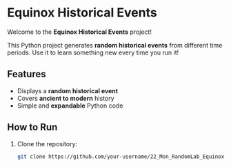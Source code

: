 # Equinox Historical Events

Welcome to the **Equinox Historical Events** project!

This Python project generates **random historical events** from different time periods. Use it to learn something new every time you run it!

## Features
- Displays a **random historical event**
- Covers **ancient to modern** history
- Simple and **expandable** Python code

## How to Run

1. Clone the repository:
   ```bash
   git clone https://github.com/your-username/22_Mon_RandomLab_Equinox.git

